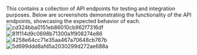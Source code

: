 This contains a collection of API endpoints for testing and integration purposes. Below are screenshots demonstrating the functionality of the API endpoints, showcasing the expected behavior of each.
![cd324bba0151eb86010cb962f7316df](https://github.com/user-attachments/assets/b9011649-c4c9-441e-a44c-816a579b45b3)
![81f114d9c0698b71300a1f908274e86](https://github.com/user-attachments/assets/8c71d55d-943b-4752-9920-fd03473859c0)
![4258e64cc71e35aa467a70648cb767b](https://github.com/user-attachments/assets/6199d7be-369b-405b-9394-ca2f3c127181)
![5d699ddd8afd5a2030299d272ae688a](https://github.com/user-attachments/assets/efe358cf-7944-450e-9bf6-fda0d99a6431)
